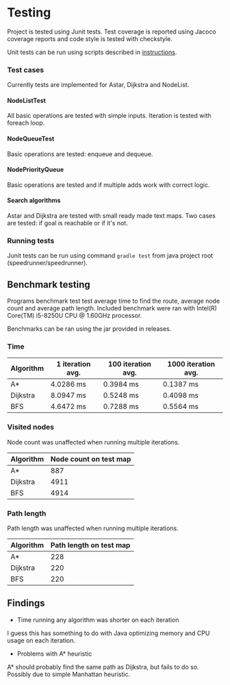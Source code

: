 # Testing

Project is tested using Junit tests. Test coverage is reported using Jacoco coverage reports and code style is tested with checkstyle. 

Unit tests can be run using scripts described in [instructions](https://github.com/jonitaajamo/speedrunner/blob/master/documentation/instructions.md).

### Test cases
Currently tests are implemented for Astar, Dijkstra and NodeList.

#### NodeListTest
All basic operations are tested with simple inputs. Iteration is tested with foreach loop.

#### NodeQueueTest
Basic operations are tested: enqueue and dequeue.

#### NodePriorityQueue
Basic operations are tested and if multiple adds work with correct logic.

#### Search algorithms
Astar and Dijkstra are tested with small ready made text maps. Two cases are tested: if goal is reachable or if it's not.

### Running tests

Junit tests can be run using command ```gradle test``` from java project root (speedrunner/speedrunner).

## Benchmark testing

Programs benchmark test test average time to find the route, average node count and average path length.
Included benchmark were ran with Intel(R) Core(TM) i5-8250U CPU @ 1.60GHz processor.

Benchmarks can be ran using the jar provided in releases.

### Time

   | Algorithm           |  1 iteration avg. | 100 iteration avg.| 1000 iteration avg.|
   | ------------------- | ------------------| ------------------| -------------------| 
   | A*                  | 4.0286 ms         | 0.3984 ms         | 0.1387 ms          | 
   | Dijkstra            | 8.0947 ms         | 0.5248 ms         | 0.4098 ms          | 
   | BFS                 | 4.6472 ms         | 0.7288 ms         | 0.5564 ms          |
   
### Visited nodes
Node count was unaffected when running multiple iterations.

 | Algorithm           |Node count on test map | 
 | ------------------- | ----------------------|  
 | A*                  | 887                   |  
 | Dijkstra            | 4911                  | 
 | BFS                 | 4914                  | 
 
 ### Path length
 Path length was unaffected when running multiple iterations.
 
 | Algorithm           |Path length on test map| 
 | ------------------- | ----------------------|  
 | A*                  | 228                   |  
 | Dijkstra            | 220                   | 
 | BFS                 | 220                   |
 
 ## Findings
 * Time running any algorithm was shorter on each iteration
 
 I guess this has something to do with Java optimizing memory and CPU usage on each iteration. 
 

* Problems with A* heuristic

A* should probably find the same path as Dijkstra, but fails to do so. Possibly due to simple Manhattan heuristic.
